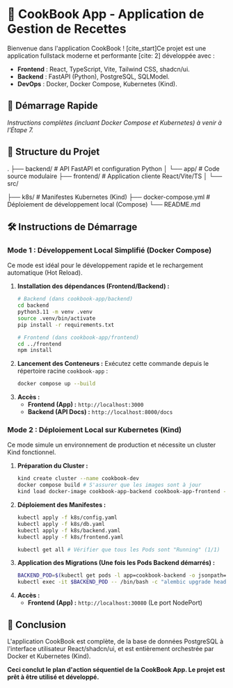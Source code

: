 # 🍲 CookBook App - Application de Gestion de Recettes

Bienvenue dans l'application CookBook ! [cite_start]Ce projet est une application fullstack moderne et performante [cite: 2] développée avec :
* **Frontend** : React, TypeScript, Vite, Tailwind CSS, shadcn/ui.
* **Backend** : FastAPI (Python), PostgreSQL, SQLModel.
* **DevOps** : Docker, Docker Compose, Kubernetes (Kind).

## 🚀 Démarrage Rapide

*Instructions complètes (incluant Docker Compose et Kubernetes) à venir à l'Étape 7.*

## 📂 Structure du Projet

.
├── backend/            # API FastAPI et configuration Python
│   └── app/            # Code source modulaire
├── frontend/           # Application cliente React/Vite/TS
│   └── src/

├── k8s/                # Manifestes Kubernetes (Kind)
├── docker-compose.yml  # Déploiement de développement local (Compose)
└── README.md

## 🛠️ Instructions de Démarrage

### Mode 1 : Développement Local Simplifié (Docker Compose)

Ce mode est idéal pour le développement rapide et le rechargement automatique (Hot Reload).

1.  **Installation des dépendances (Frontend/Backend) :**
    ```bash
    # Backend (dans cookbook-app/backend)
    cd backend
    python3.11 -m venv .venv
    source .venv/bin/activate
    pip install -r requirements.txt
    
    # Frontend (dans cookbook-app/frontend)
    cd ../frontend
    npm install
    ```
2.  **Lancement des Conteneurs :**
    Exécutez cette commande depuis le répertoire racine `cookbook-app` :
    ```bash
    docker compose up --build
    ```
3.  **Accès :**
    * **Frontend (App) :** `http://localhost:3000`
    * **Backend (API Docs) :** `http://localhost:8000/docs`

### Mode 2 : Déploiement Local sur Kubernetes (Kind)

Ce mode simule un environnement de production et nécessite un cluster Kind fonctionnel.

1.  **Préparation du Cluster :**
    ```bash
    kind create cluster --name cookbook-dev
    docker compose build # S'assurer que les images sont à jour
    kind load docker-image cookbook-app-backend cookbook-app-frontend --name cookbook-dev
    ```
2.  **Déploiement des Manifestes :**
    ```bash
    kubectl apply -f k8s/config.yaml
    kubectl apply -f k8s/db.yaml
    kubectl apply -f k8s/backend.yaml
    kubectl apply -f k8s/frontend.yaml
    
    kubectl get all # Vérifier que tous les Pods sont "Running" (1/1)
    ```
3.  **Application des Migrations (Une fois les Pods Backend démarrés) :**
    ```bash
    BACKEND_POD=$(kubectl get pods -l app=cookbook-backend -o jsonpath='{.items[0].metadata.name}')
    kubectl exec -it $BACKEND_POD -- /bin/bash -c "alembic upgrade head"
    ```
4.  **Accès :**
    * **Frontend (App) :** `http://localhost:30080` (Le port NodePort)

## 🥳 Conclusion

L'application CookBook est complète, de la base de données PostgreSQL à l'interface utilisateur React/shadcn/ui, et est entièrement orchestrée par Docker et Kubernetes (Kind).

**Ceci conclut le plan d'action séquentiel de la CookBook App. Le projet est prêt à être utilisé et développé.**